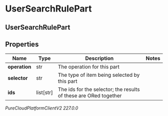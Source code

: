 # UserSearchRulePart

## UserSearchRulePart

## Properties

|Name | Type | Description | Notes|
|------------ | ------------- | ------------- | -------------|
| **operation** | str | The operation for this part | |
| **selector** | str | The type of item being selected by this part | |
| **ids** | list[str] | The ids for the selector; the results of these are ORed together | |



_PureCloudPlatformClientV2 227.0.0_
